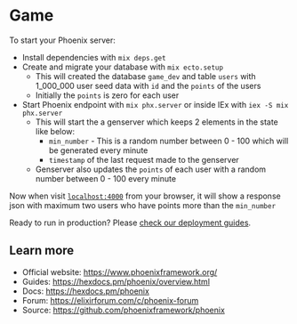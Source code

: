 # Game

To start your Phoenix server:

  * Install dependencies with `mix deps.get`
  * Create and migrate your database with `mix ecto.setup`
    * This will created the database `game_dev` and table `users` with 1_000_000 user seed data with `id` and the `points` of the users
    * Initially the `points` is zero for each user
  * Start Phoenix endpoint with `mix phx.server` or inside IEx with `iex -S mix phx.server`
    * This will start the a genserver which keeps 2 elements in the state like below:
      * `min_number` - This is a random number between 0 - 100 which will be generated every minute
      * `timestamp` of the last request made to the genserver
    * Genserver also updates the `points` of each user with a random number between 0 - 100 every minute 

Now when visit [`localhost:4000`](http://localhost:4000) from your browser, it will show a response json with maximum two users who have points more than the `min_number`

Ready to run in production? Please [check our deployment guides](https://hexdocs.pm/phoenix/deployment.html).

## Learn more

  * Official website: https://www.phoenixframework.org/
  * Guides: https://hexdocs.pm/phoenix/overview.html
  * Docs: https://hexdocs.pm/phoenix
  * Forum: https://elixirforum.com/c/phoenix-forum
  * Source: https://github.com/phoenixframework/phoenix
